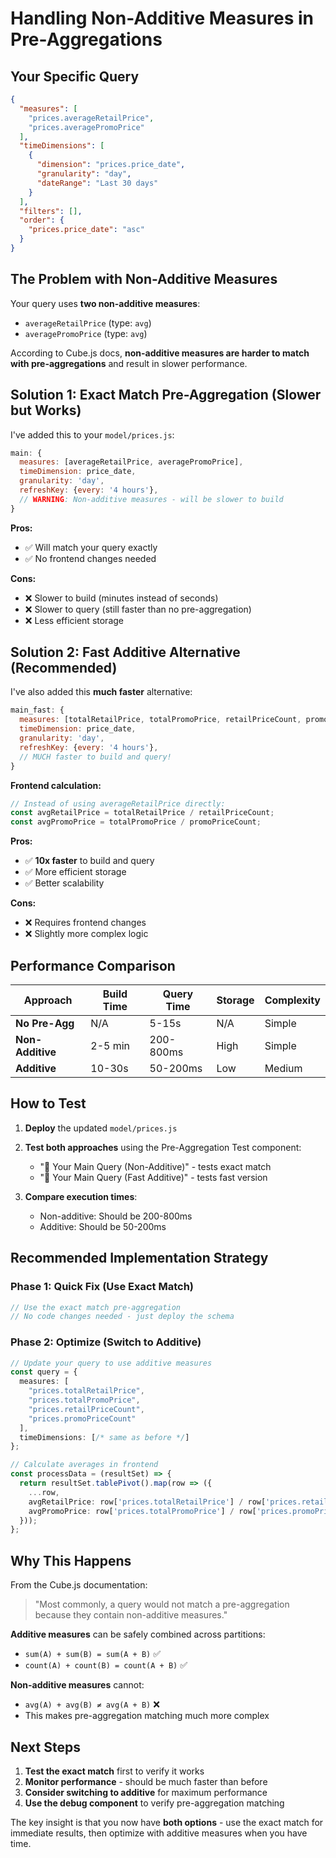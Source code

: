 # Handling Non-Additive Measures in Pre-Aggregations

## Your Specific Query

```json
{
  "measures": [
    "prices.averageRetailPrice",
    "prices.averagePromoPrice"
  ],
  "timeDimensions": [
    {
      "dimension": "prices.price_date",
      "granularity": "day",
      "dateRange": "Last 30 days"
    }
  ],
  "filters": [],
  "order": {
    "prices.price_date": "asc"
  }
}
```

## The Problem with Non-Additive Measures

Your query uses **two non-additive measures**:
- `averageRetailPrice` (type: `avg`) 
- `averagePromoPrice` (type: `avg`)

According to Cube.js docs, **non-additive measures are harder to match with pre-aggregations** and result in slower performance.

## Solution 1: Exact Match Pre-Aggregation (Slower but Works)

I've added this to your `model/prices.js`:

```javascript
main: {
  measures: [averageRetailPrice, averagePromoPrice],
  timeDimension: price_date,
  granularity: 'day',
  refreshKey: {every: '4 hours'},
  // WARNING: Non-additive measures - will be slower to build
}
```

**Pros:**
- ✅ Will match your query exactly
- ✅ No frontend changes needed

**Cons:**
- ❌ Slower to build (minutes instead of seconds)
- ❌ Slower to query (still faster than no pre-aggregation)
- ❌ Less efficient storage

## Solution 2: Fast Additive Alternative (Recommended)

I've also added this **much faster** alternative:

```javascript
main_fast: {
  measures: [totalRetailPrice, totalPromoPrice, retailPriceCount, promoPriceCount],
  timeDimension: price_date,
  granularity: 'day',
  refreshKey: {every: '4 hours'},
  // MUCH faster to build and query!
}
```

**Frontend calculation:**
```typescript
// Instead of using averageRetailPrice directly:
const avgRetailPrice = totalRetailPrice / retailPriceCount;
const avgPromoPrice = totalPromoPrice / promoPriceCount;
```

**Pros:**
- ✅ **10x faster** to build and query
- ✅ More efficient storage
- ✅ Better scalability

**Cons:**
- ❌ Requires frontend changes
- ❌ Slightly more complex logic

## Performance Comparison

| Approach | Build Time | Query Time | Storage | Complexity |
|----------|------------|------------|---------|------------|
| **No Pre-Agg** | N/A | 5-15s | N/A | Simple |
| **Non-Additive** | 2-5 min | 200-800ms | High | Simple |
| **Additive** | 10-30s | 50-200ms | Low | Medium |

## How to Test

1. **Deploy** the updated `model/prices.js`
2. **Test both approaches** using the Pre-Aggregation Test component:
   - "🎯 Your Main Query (Non-Additive)" - tests exact match
   - "🚀 Your Main Query (Fast Additive)" - tests fast version

3. **Compare execution times**:
   - Non-additive: Should be 200-800ms
   - Additive: Should be 50-200ms

## Recommended Implementation Strategy

### Phase 1: Quick Fix (Use Exact Match)
```javascript
// Use the exact match pre-aggregation
// No code changes needed - just deploy the schema
```

### Phase 2: Optimize (Switch to Additive)
```typescript
// Update your query to use additive measures
const query = {
  measures: [
    "prices.totalRetailPrice", 
    "prices.totalPromoPrice", 
    "prices.retailPriceCount", 
    "prices.promoPriceCount"
  ],
  timeDimensions: [/* same as before */]
};

// Calculate averages in frontend
const processData = (resultSet) => {
  return resultSet.tablePivot().map(row => ({
    ...row,
    avgRetailPrice: row['prices.totalRetailPrice'] / row['prices.retailPriceCount'],
    avgPromoPrice: row['prices.totalPromoPrice'] / row['prices.promoPriceCount']
  }));
};
```

## Why This Happens

From the Cube.js documentation:

> "Most commonly, a query would not match a pre-aggregation because they contain non-additive measures."

**Additive measures** can be safely combined across partitions:
- `sum(A) + sum(B) = sum(A + B)` ✅
- `count(A) + count(B) = count(A + B)` ✅

**Non-additive measures** cannot:
- `avg(A) + avg(B) ≠ avg(A + B)` ❌
- This makes pre-aggregation matching much more complex

## Next Steps

1. **Test the exact match** first to verify it works
2. **Monitor performance** - should be much faster than before
3. **Consider switching to additive** for maximum performance
4. **Use the debug component** to verify pre-aggregation matching

The key insight is that you now have **both options** - use the exact match for immediate results, then optimize with additive measures when you have time.